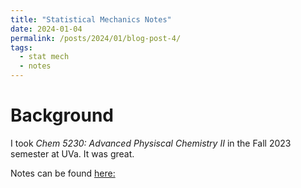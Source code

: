 ```yaml
---
title: "Statistical Mechanics Notes"
date: 2024-01-04
permalink: /posts/2024/01/blog-post-4/
tags:
  - stat mech
  - notes
---
```

# Background 

I took *Chem 5230: Advanced Physiscal Chemistry II* in the Fall 2023 semester at UVa. It was great. 

Notes can be found [here:](http://mohan-s1.github.io/files/Stat_Mech.pdf)
